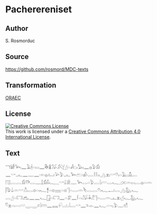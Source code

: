 # Pacherereniset

## Author

S. Rosmorduc

## Source

https://github.com/rosmord/MDC-texts

## Transformation

[ORAEC](https://oraec.github.io/)

## License

<a rel="license" href="http://creativecommons.org/licenses/by/4.0/"><img alt="Creative Commons License" style="border-width:0" src="https://i.creativecommons.org/l/by/4.0/88x31.png" /></a><br />This work is licensed under a <a rel="license" href="http://creativecommons.org/licenses/by/4.0/">Creative Commons Attribution 4.0 International License</a>.

## Text

𓄓𓀎𓅨𓏤𓈖𓄿𓇩𓏏𓏥𓈖𓇗𓇇𓅮𓀔𓋔𓊨𓏏𓀻𓆇𓏤𓅃𓏤𓈖𓐍𓅱𓀁<br>
𓈖𓎡𓂜𓈖𓊃𓈖𓏒𓐍𓂤𓅪𓅱𓂜𓅨𓂧𓀉𓐛𓎛𓎛𓏭𓂻𓁷𓏤𓎡𓄣𓏤𓏏𓄿𓊪𓀋𓐛<br>
𓉔𓐛𓐛𓀁𓇥𓂋𓊃𓆼𓀁𓄤𓆑𓈒𓈒𓈒𓎡𓏙𓀀𓊃𓅨𓂋𓏏𓅱𓐛𓍛𓏤𓎟𓂋𓆑𓈎𓏴𓏛𓏥𓐛𓐍𓏏𓏛<br>
𓋴𓅱𓍑𓏛𓎟𓀯𓏤𓂋𓊖𓏏𓏤𓆑𓋆𓏏𓊖𓈈𓏏𓊖𓊹𓏏𓂋𓏛𓌸𓂋𓂋𓄣𓏤𓆑𓂝𓂋𓂻𓅽𓆑<br>
𓂋𓊨𓏏𓉐𓃹𓈖𓈖𓆑𓉗𓏏𓉐𓈖𓏏𓁨𓈖𓆳𓏏𓏤𓅮𓇓𓀯𓊹𓏏𓂋𓏛𓊵𓁷𓏤𓊨𓆑𓅽𓆑<br>
𓎸𓁷𓏏𓇯𓎟𓇾𓇾𓍹𓇋𓏠𓈖𓈘𓍯𓐟𓇋𓂋𓎡𓈖𓍺𓁹𓈖𓆑𓊶𓊪𓅱𓊃𓁗<br>
